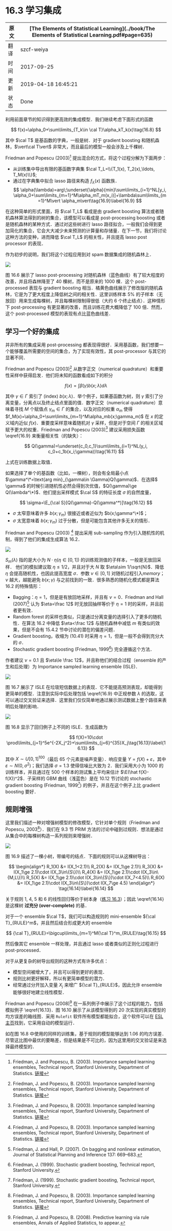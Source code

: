 # 16.3 学习集成

| 原文   | [The Elements of Statistical Learning](../book/The Elements of Statistical Learning.pdf#page=635) |
| ---- | ---------------------------------------- |
| 翻译   | szcf-weiya                               |
| 时间   | 2017-09-25                               |
| 更新|2019-04-18 16:45:21|
|状态|Done|

利用前面章节的知识得到更高效的集成模型．我们继续考虑下面形式的函数

$$
f(x)=\alpha_0+\sum\limits_{T_k\in \cal T}\alpha_kT_k(x)\tag{16.8}
$$

其中 $\cal T$ 是基函数的字典，一般是树．对于 gradient boosting 和随机森林，$\vert\cal T\vert$ 非常大，而且最后的模型一般会涉及上千棵树．

Friedman and Popescu (2003)[^1] 提出混合的方式，将这个过程分解为下面两步：

- 从训练集中导出有限的基函数字典集 $\cal T_L=\\{T_1(x), T_2(x),\ldots, T_M(x)\\}$;
- 通过在字典集中拟合 lasso 路径来构造 $f_\lambda(x)$ 函数族．
$$
\alpha(\lambda)=arg\;\underset{\alpha}{min}\sum\limits_{i=1}^NL[y_i, \alpha_0+\sum\limits_{m=1}^M\alpha_mT_m(x_i)]+\lambda\sum\limits_{m=1}^M\vert \alpha_m\vert\tag{16.9}\label{16.9}
$$

在这种简单的形式里面，将 $\cal T_L$ 看成是由 gradient boosting 算法或者随机森林算法得到的树的集合，该模型可以看成是 post-processing boosting 或者是随机森林的某种方式．通过对这些树进行 lasso 路径拟合，一般我们会得到更加简化的集合，它会大大减少未来预测的计算量和存储量．在下一节，我们将讨论这种方法的变种，进而降低 $\cal T_L$ 的相关性，并且提高 lasso post processor 的表现．

作为初步的说明，我们将这个过程应用到对 spam 数据集成的随机森林上．

![](../img/16/fig16.6.png)

图 16.6 展示了 lasso post-processing 对随机森林（蓝色曲线）有了较大程度的改善，并且将森林降至了 $40$ 棵树，而不是原来的 $1000$ 棵．这个 post-processed 表现与 gradient boosting 相当．橘黄色曲线展示了修改版的随机森林，它是为了更大程度上降低树之间的相关性．这里训练样本 $5\%$ 的子样本（无放回）用来生成每棵树，并且每棵树限制得很低（大约 6 个终止结点）．这种情形下 post-processing 有更显著的改善，而且训练花费大概降低了 $100$ 倍．然而，这个 post-processed 模型的表现有点比蓝色曲线差．

## 学习一个好的集成

并非所有的集成采用 post-processing 都表现得很好．采用基函数，我们想要一个能够覆盖所需要的空间的集合，为了实现有效性，其 post-processor 与其它的显著不同．

Friedman and Popescu (2003)[^1] 从数字正交（numerical quadrature）和重要性采样中获得启发．他们将未知的函数看成如下的积分

$$
f(x)=\int\beta(\gamma)b(x;\lambda)d\lambda\tag{16.10}
$$

其中 $\gamma\in \Gamma$ 索引了 (index) $b(x;\lambda)$．举个例子，如果基函数为树，则 $\gamma$ 索引了分离变量，分离点以及终止结点里面的值．数字正交（numerical quadrature）意味着寻找 $M$ 个赋值点 $\gamma_m\in\Gamma$ 的集合，以及对应的权重 $\alpha_m$ 使得 $f_M(x)=\alpha_0+\sum\limits_{m=1}^M\alpha_mb(x;\gamma_m)$ 在 $x$ 的定义域内近似 $f(x)$．重要度采样意味着随机对 $\gamma$ 采样，但是对于空间 $\Gamma$ 的相关区域赋予更大的权重．Friedman and Popescu (2003)[^1] 建议采用损失函数 \eqref{16.9} 来衡量相关性（的缺失）：

$$
Q(\gamma)=\underset{c_0,c_1}\sum\limits_{i=1}^NL(y_i, c_0+c_1b(x_i;\gamma))\tag{16.11}
$$

上式在训练数据上取值．

如果选择了单个的基函数（比如，一棵树），则会有全局最小点 $\gamma^\*=\text{arg min}_{\gamma\in \Gamma}Q(\gamma)$．在选择$ \gamma$ 的时候引进随机性必然会得到次优值，$Q(\gamma)\ge Q(\lambda^\*)$．他们提出采样模式 $\cal S$ 的特征长度 $\sigma$ 的自然度量，

$$
\sigma=\E_{\cal S}[Q(\gamma)-Q(\gamma^*)]\tag{16.12}
$$

- $\sigma$ 太窄意味着许多 $b(x;\gamma_m)$ 很接近或者近似为 $b(x;\gamma^\*)$；
- $\sigma$ 太宽意味着 $b(x;\gamma_m)$ 过于分散，但是可能包含其他许多无关的情形．

Friedman and Popescu (2003) [^1] 提出采用 sub-sampling 作为引入随机性的机制，得到了他们的集成生成算法 16.2．


![](../img/16/alg16.2.png)

$S_m(\lambda)$ 指的是大小为 $N\cdot \eta (\eta\in [0, 1])$ 的训练观测值的子样本，一般是无放回采样． 他们的模拟建议取 $\eta\le 1/2$，并且对于大 $N$ 取 $\eta\sim 1/\sqrt{N}$．降低 $\eta$ 会提高随机性，也因此提高宽度 $\sigma$．参数 $\nu\in[0, 1]$ 对随机过程引入*memory*；$\nu$ 越大，越能避免 $b(x;\gamma)$ 与之前找到的一致．很多熟悉的随机化模式都是算法 16.2 的特殊情形：

- Bagging：$\eta=1$，但是是有放回地采样，并且有 $\nu=0$．Friedman and Hall (2007)[^2] 认为 $\eta=\frac 12$ 时无放回抽样等价于 $\eta=1$ 时的采样，并且前者更有效．
- Random forest 的采样也类似，只是通过分离变量的选择引入了更多的随机性．在算法 16.2 中降低 $\eta<\frac 12$ 与随机森林中减低 $m$ 有类似的效果，但是不会有 15.4.2 节中讨论的潜在的偏差问题．
- Gradient boosting，收缩为 (10.41) 时采用 $\eta=1$，但是一般不会得到充分大的 $\sigma$．
- Stochastic gradient boosting (Friedman, 1999[^3]) 完全遵循这个方法．

作者建议 $\nu=0.1$ 且 $\eta\le \frac 12$，并且称他们的结合过程（ensemble 的产生和后处理）为 Importance sampled learning ensemble (ISLE)．

![](../img/16/fig16.7.png)

图 16.7 展示了 ISLE 在垃圾短信数据上的表现．它不能提高预测表现，却能得到更简单的模型．注意到实际中后处理包括 \eqref{16.9} 中正规参数 $\lambda$ 的选取，这可以通过交叉验证来选择．这里我们仅仅简单地通过展示测试数据上整个路径来表明后处理的影响．

![](../img/16/fig16.8.png)

图 16.8 显示了回归例子上不同的 ISLE．生成函数为

$$
f(X)=10\cdot \prod\limits_{j=1}^5e^{-2X_j^2}+\sum\limits_{j=6}^{35}X_j\tag{16.13}\label{16.13}
$$

其中 $X\sim U[0,1]^{100}$（最后 65 个元素是噪声变量）．响应变量 $Y=f(X)+\varepsilon$，其中 $\varepsilon\sim N(0,\sigma^2)$；我们选择 $\sigma=1.3$ 使得信噪比大致为 2．我们采用大小为 1000 的训练样本，并且通过在 500 个样本的测试集上平均来估计 $\E(\hat f(X)-f(X))^2$．子采样的 GBM 曲线（浅蓝色）是在 10.12 节讨论的 stochastic gradient boosting (Friedman, 1999[^3]) 的例子，并且在这个例子上比 gradient boosting 要好．

## 规则增强

这里我们描述一种对增强树模型的修改模型，它针对单个规则（Friedman and Popescu, 2003[^1]）．我们在 9.3 节 PRIM 方法的讨论中碰到过规则．想法是通过从集合中的每棵树构造一系列规则来增强树．

![](../img/16/fig16.9.png)

图 16.9 描述了一棵小树，带编号的结点．下面的规则可以从这棵树导出：

$$
\begin{align*}
R_1(X) &= I(X_1<2.1)\\
R_2(X) &= I(X_1\ge 2.1)\\
R_3(X) &= I(X_1\ge 2.1)\cdot I(X_3\in\{S\})\\
R_4(X) &= I(X_1\ge 2.1)\cdot I(X_3\in\{M,L\})\\
R_5(X) &= I(X_1\ge 2.1)\cdot I(X_3\in\{S\})\cdot I(X_7<4.5)\\
R_6(X) &= I(X_1\ge 2.1)\cdot I(X_3\in\{S\})\cdot I(X_7\ge 4.5)
\end{align*}
\tag{16.14}\label{16.14}
$$

关于规则 1, 4, 5 和 6 的线性回归等价于树本身（[练习 16.3](https://github.com/szcf-weiya/ESL-CN/issues/189)）；因此 \eqref{16.14} 是这棵树 **过充分 (over-complete)** 的基．

对于一个 ensemble $\cal T$，我们可以构造规则的 mini-ensemble ${\cal T}_{RULE}^m$，并且然后结合形成更大的 ensemble

$$
{\cal T}_{RULE}=\bigcup\limits_{m=1}^M{\cal T}^m_{RULE}\tag{16.15}
$$

然后像其它 ensemble 一样处理，并且通过 lasso 或者类似的正则化过程进行 post-processed．

对于从更复杂的树导出规则的这种方式有许多优点：

- 模型空间被增大了，并且可以得到更好的表现．
- 规则比树更好解释，所以有更简单模型的潜力．
- 经常通过分开加入变量 $X_j$ 来增广 ${\cal T}_{RULE}$，因此允许 ensemble 能够很好地建立线性模型．

Friedman and Popescu (2008)[^4] 在一系列例子中展示了这个过程的能力，包括模拟例子 \eqref{16.13}．图 16.10 展示了从该模型得到的 20 次实现的真实模型的均方误差的箱线图．采用 `Rulefit` 软件所有模型都能拟合，这个软件可以在 [ESL 主页](https://web.stanford.edu/~hastie/ElemStatLearn/)找到，它采用自动的模型运行．

如在图 16.8 中使用的同样的训练集，基于规则的模型能够达到 1.06 的均方误差．尽管这比图中最优的要略差，但是结果是不可比的，因为这里用的交叉验证是来选择最终模型的．

[^1]: Friedman, J. and Popescu, B. (2003). Importance sampled learning ensembles, Technical report, Stanford University, Department of Statistics. [链接](https://pdfs.semanticscholar.org/966f/fe536f84efd15c1379dad9adffe90b20676f.pdf)
[^2]: Friedman, J. and Hall, P. (2007). On bagging and nonlinear estimation, Journal of Statistical Planning and Inference 137: 669–683.
[^3]: Friedman, J. (1999). Stochastic gradient boosting, Technical report, Stanford University.
[^4]: Friedman, J. and Popescu, B. (2008). Predictive learning via rule ensembles, Annals of Applied Statistics, to appear.